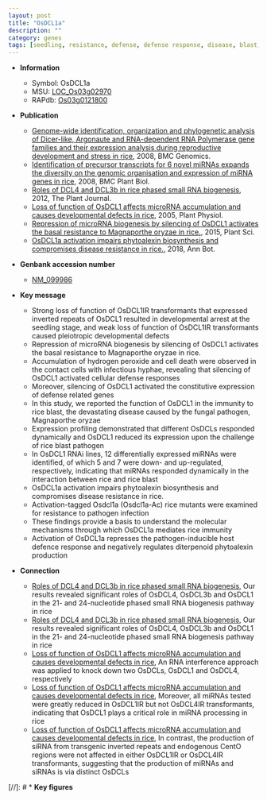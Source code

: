```yaml
---
layout: post
title: "OsDCL1a"
description: ""
category: genes
tags: [seedling, resistance, defense, defense response, disease, blast, magnaporthe oryzae, cell death, immunity, disease resistance, pathogen, defence, defence response]
---
```


* **Information**  
    + Symbol: OsDCL1a  
    + MSU: [LOC_Os03g02970](http://rice.plantbiology.msu.edu/cgi-bin/ORF_infopage.cgi?orf=LOC_Os03g02970)  
    + RAPdb: [Os03g0121800](http://rapdb.dna.affrc.go.jp/viewer/gbrowse_details/irgsp1?name=Os03g0121800)  

* **Publication**  
    + [Genome-wide identification, organization and phylogenetic analysis of Dicer-like, Argonaute and RNA-dependent RNA Polymerase gene families and their expression analysis during reproductive development and stress in rice](http://www.ncbi.nlm.nih.gov/pubmed?term=Genome-wide+identification,+organization+and+phylogenetic+analysis+of+Dicer-like,+Argonaute+and+RNA-dependent+RNA+Polymerase+gene+families+and+their+expression+analysis+during+reproductive+development+and+stress+in+rice%5BTitle%5D), 2008, BMC Genomics.
    + [Identification of precursor transcripts for 6 novel miRNAs expands the diversity on the genomic organisation and expression of miRNA genes in rice](http://www.ncbi.nlm.nih.gov/pubmed?term=Identification+of+precursor+transcripts+for+6+novel+miRNAs+expands+the+diversity+on+the+genomic+organisation+and+expression+of+miRNA+genes+in+rice%5BTitle%5D), 2008, BMC Plant Biol.
    + [Roles of DCL4 and DCL3b in rice phased small RNA biogenesis](http://www.ncbi.nlm.nih.gov/pubmed?term=Roles+of+DCL4+and+DCL3b+in+rice+phased+small+RNA+biogenesis%5BTitle%5D), 2012, The Plant Journal.
    + [Loss of function of OsDCL1 affects microRNA accumulation and causes developmental defects in rice](http://www.ncbi.nlm.nih.gov/pubmed?term=Loss+of+function+of+OsDCL1+affects+microRNA+accumulation+and+causes+developmental+defects+in+rice%5BTitle%5D), 2005, Plant Physiol.
    + [Repression of microRNA biogenesis by silencing of OsDCL1 activates the basal resistance to Magnaporthe oryzae in rice.](http://www.ncbi.nlm.nih.gov/pubmed?term=Repression+of+microRNA+biogenesis+by+silencing+of+OsDCL1+activates+the+basal+resistance+to+Magnaporthe+oryzae+in+rice.%5BTitle%5D), 2015, Plant Sci.
    + [OsDCL1a activation impairs phytoalexin biosynthesis and compromises disease resistance in rice.](http://www.ncbi.nlm.nih.gov/pubmed?term=OsDCL1a+activation+impairs+phytoalexin+biosynthesis+and+compromises+disease+resistance+in+rice.%5BTitle%5D), 2018, Ann Bot.

* **Genbank accession number**  
    + [NM_099986](http://www.ncbi.nlm.nih.gov/nuccore/NM_099986)

* **Key message**  
    + Strong loss of function of OsDCL1IR transformants that expressed inverted repeats of OsDCL1 resulted in developmental arrest at the seedling stage, and weak loss of function of OsDCL1IR transformants caused pleiotropic developmental defects
    + Repression of microRNA biogenesis by silencing of OsDCL1 activates the basal resistance to Magnaporthe oryzae in rice.
    + Accumulation of hydrogen peroxide and cell death were observed in the contact cells with infectious hyphae, revealing that silencing of OsDCL1 activated cellular defense responses
    + Moreover, silencing of OsDCL1 activated the constitutive expression of defense related genes
    + In this study, we reported the function of OsDCL1 in the immunity to rice blast, the devastating disease caused by the fungal pathogen, Magnaporthe oryzae
    + Expression profiling demonstrated that different OsDCLs responded dynamically and OsDCL1 reduced its expression upon the challenge of rice blast pathogen
    + In OsDCL1 RNAi lines, 12 differentially expressed miRNAs were identified, of which 5 and 7 were down- and up-regulated, respectively, indicating that miRNAs responded dynamically in the interaction between rice and rice blast
    + OsDCL1a activation impairs phytoalexin biosynthesis and compromises disease resistance in rice.
    + Activation-tagged Osdcl1a (Osdcl1a-Ac) rice mutants were examined for resistance to pathogen infection
    + These findings provide a basis to understand the molecular mechanisms through which OsDCL1a mediates rice immunity
    + Activation of OsDCL1a represses the pathogen-inducible host defence response and negatively regulates diterpenoid phytoalexin production

* **Connection**  
    + [Roles of DCL4 and DCL3b in rice phased small RNA biogenesis](http://www.ncbi.nlm.nih.gov/pubmed?term=Roles+of+DCL4+and+DCL3b+in+rice+phased+small+RNA+biogenesis%5BTitle%5D), Our results revealed significant roles of OsDCL4, OsDCL3b and OsDCL1 in the 21- and 24-nucleotide phased small RNA biogenesis pathway in rice
    + [Roles of DCL4 and DCL3b in rice phased small RNA biogenesis](http://www.ncbi.nlm.nih.gov/pubmed?term=Roles+of+DCL4+and+DCL3b+in+rice+phased+small+RNA+biogenesis%5BTitle%5D), Our results revealed significant roles of OsDCL4, OsDCL3b and OsDCL1 in the 21- and 24-nucleotide phased small RNA biogenesis pathway in rice
    + [Loss of function of OsDCL1 affects microRNA accumulation and causes developmental defects in rice](http://www.ncbi.nlm.nih.gov/pubmed?term=Loss+of+function+of+OsDCL1+affects+microRNA+accumulation+and+causes+developmental+defects+in+rice%5BTitle%5D), An RNA interference approach was applied to knock down two OsDCLs, OsDCL1 and OsDCL4, respectively
    + [Loss of function of OsDCL1 affects microRNA accumulation and causes developmental defects in rice](http://www.ncbi.nlm.nih.gov/pubmed?term=Loss+of+function+of+OsDCL1+affects+microRNA+accumulation+and+causes+developmental+defects+in+rice%5BTitle%5D), Moreover, all miRNAs tested were greatly reduced in OsDCL1IR but not OsDCL4IR transformants, indicating that OsDCL1 plays a critical role in miRNA processing in rice
    + [Loss of function of OsDCL1 affects microRNA accumulation and causes developmental defects in rice](http://www.ncbi.nlm.nih.gov/pubmed?term=Loss+of+function+of+OsDCL1+affects+microRNA+accumulation+and+causes+developmental+defects+in+rice%5BTitle%5D), In contrast, the production of siRNA from transgenic inverted repeats and endogenous CentO regions were not affected in either OsDCL1IR or OsDCL4IR transformants, suggesting that the production of miRNAs and siRNAs is via distinct OsDCLs

[//]: # * **Key figures**  


